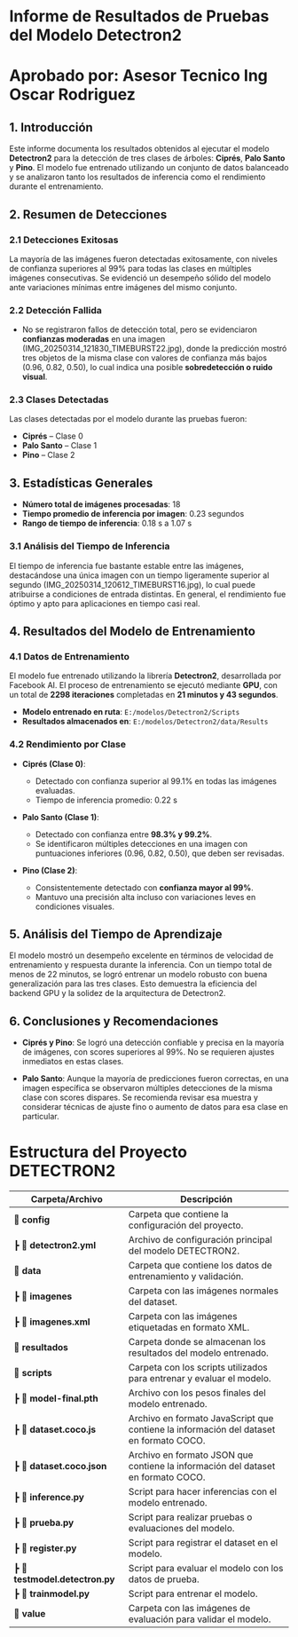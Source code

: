 # Informe de Resultados de Pruebas del Modelo Detectron2  
# Aprobado por: Asesor Tecnico Ing Oscar Rodriguez

## 1. Introducción

Este informe documenta los resultados obtenidos al ejecutar el modelo **Detectron2** para la detección de tres clases de árboles: **Ciprés**, **Palo Santo** y **Pino**. El modelo fue entrenado utilizando un conjunto de datos balanceado y se analizaron tanto los resultados de inferencia como el rendimiento durante el entrenamiento.

## 2. Resumen de Detecciones

### 2.1 Detecciones Exitosas

La mayoría de las imágenes fueron detectadas exitosamente, con niveles de confianza superiores al 99% para todas las clases en múltiples imágenes consecutivas. Se evidenció un desempeño sólido del modelo ante variaciones mínimas entre imágenes del mismo conjunto.

### 2.2 Detección Fallida

- No se registraron fallos de detección total, pero se evidenciaron **confianzas moderadas** en una imagen (IMG_20250314_121830_TIMEBURST22.jpg), donde la predicción mostró tres objetos de la misma clase con valores de confianza más bajos (0.96, 0.82, 0.50), lo cual indica una posible **sobredetección o ruido visual**.

### 2.3 Clases Detectadas

Las clases detectadas por el modelo durante las pruebas fueron:

- **Ciprés** – Clase 0  
- **Palo Santo** – Clase 1  
- **Pino** – Clase 2

## 3. Estadísticas Generales

- **Número total de imágenes procesadas**: 18  
- **Tiempo promedio de inferencia por imagen**: 0.23 segundos  
- **Rango de tiempo de inferencia**: 0.18 s a 1.07 s

### 3.1 Análisis del Tiempo de Inferencia

El tiempo de inferencia fue bastante estable entre las imágenes, destacándose una única imagen con un tiempo ligeramente superior al segundo (IMG_20250314_120612_TIMEBURST16.jpg), lo cual puede atribuirse a condiciones de entrada distintas. En general, el rendimiento fue óptimo y apto para aplicaciones en tiempo casi real.

## 4. Resultados del Modelo de Entrenamiento

### 4.1 Datos de Entrenamiento

El modelo fue entrenado utilizando la librería **Detectron2**, desarrollada por Facebook AI. El proceso de entrenamiento se ejecutó mediante **GPU**, con un total de **2298 iteraciones** completadas en **21 minutos y 43 segundos**.

- **Modelo entrenado en ruta**: `E:/modelos/Detectron2/Scripts`  
- **Resultados almacenados en**: `E:/modelos/Detectron2/data/Results`

### 4.2 Rendimiento por Clase

- **Ciprés (Clase 0)**:  
  - Detectado con confianza superior al 99.1% en todas las imágenes evaluadas.
  - Tiempo de inferencia promedio: 0.22 s  

- **Palo Santo (Clase 1)**:  
  - Detectado con confianza entre **98.3% y 99.2%**.  
  - Se identificaron múltiples detecciones en una imagen con puntuaciones inferiores (0.96, 0.82, 0.50), que deben ser revisadas.

- **Pino (Clase 2)**:  
  - Consistentemente detectado con **confianza mayor al 99%**.
  - Mantuvo una precisión alta incluso con variaciones leves en condiciones visuales.

## 5. Análisis del Tiempo de Aprendizaje

El modelo mostró un desempeño excelente en términos de velocidad de entrenamiento y respuesta durante la inferencia. Con un tiempo total de menos de 22 minutos, se logró entrenar un modelo robusto con buena generalización para las tres clases. Esto demuestra la eficiencia del backend GPU y la solidez de la arquitectura de Detectron2.

## 6. Conclusiones y Recomendaciones

- **Ciprés y Pino**: Se logró una detección confiable y precisa en la mayoría de imágenes, con scores superiores al 99%. No se requieren ajustes inmediatos en estas clases.

- **Palo Santo**: Aunque la mayoría de predicciones fueron correctas, en una imagen específica se observaron múltiples detecciones de la misma clase con scores dispares. Se recomienda revisar esa muestra y considerar técnicas de ajuste fino o aumento de datos para esa clase en particular.


# Estructura del Proyecto DETECTRON2

| Carpeta/Archivo      | Descripción                                                                 |
|----------------------|-----------------------------------------------------------------------------|
| 📂 **config**         | Carpeta que contiene la configuración del proyecto.                         |
| ┣ 📜 **detectron2.yml** | Archivo de configuración principal del modelo DETECTRON2.                   |
| 📂 **data**           | Carpeta que contiene los datos de entrenamiento y validación.              |
| ┣ 📂 **imagenes**     | Carpeta con las imágenes normales del dataset.                              |
| ┣ 📂 **imagenes.xml** | Carpeta con las imágenes etiquetadas en formato XML.                        |
| 📂 **resultados**     | Carpeta donde se almacenan los resultados del modelo entrenado.            |
| 📂 **scripts**        | Carpeta con los scripts utilizados para entrenar y evaluar el modelo.       |
| ┣ 📜 **model-final.pth** | Archivo con los pesos finales del modelo entrenado.                        |
| ┣ 📜 **dataset.coco.js**  | Archivo en formato JavaScript que contiene la información del dataset en formato COCO. |
| ┣ 📜 **dataset.coco.json** | Archivo en formato JSON que contiene la información del dataset en formato COCO. |
| ┣ 📜 **inference.py**    | Script para hacer inferencias con el modelo entrenado.                     |
| ┣ 📜 **prueba.py**        | Script para realizar pruebas o evaluaciones del modelo.                    |
| ┣ 📜 **register.py**      | Script para registrar el dataset en el modelo.                             |
| ┣ 📜 **testmodel.detectron.py** | Script para evaluar el modelo con los datos de prueba.              |
| ┣ 📜 **trainmodel.py**    | Script para entrenar el modelo.                                            |
| 📂 **value**         | Carpeta con las imágenes de evaluación para validar el modelo.             |
